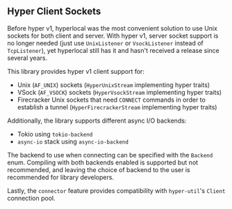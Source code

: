 ## Hyper Client Sockets

Before hyper v1, hyperlocal was the most convenient solution to use Unix sockets for both client and server. With hyper v1, server socket support is no longer needed (just use `UnixListener` or `VsockListener` instead of `TcpListener`), yet hyperlocal still has it and hasn't received a release since several years.

This library provides hyper v1 client support for:

- Unix (`AF_UNIX`) sockets (`HyperUnixStream` implementing hyper traits)
- VSock (`AF_VSOCK`) sockets (`HyperVsockStream` implementing hyper traits)
- Firecracker Unix sockets that need `CONNECT` commands in order to establish a tunnel (`HyperFirecrackerStream` implementing hyper traits)

Additionally, the library supports different async I/O backends:

- Tokio using `tokio-backend`
- `async-io` stack using `async-io-backend`

The backend to use when connecting can be specified with the `Backend` enum. Compiling with both backends enabled is supported but not recommended, and leaving the choice of backend to the user is recommended for library developers.

Lastly, the `connector` feature provides compatibility with `hyper-util`'s `Client` connection pool.

